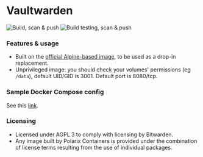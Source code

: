 # Vaultwarden

![Build, scan & push](https://github.com/Polarix-Containers/vaultwarden/actions/workflows/build.yml/badge.svg)
![Build testing, scan & push](https://github.com/Polarix-Containers/vaultwarden/actions/workflows/build-testing.yml/badge.svg)

### Features & usage
- Built on the [official Alpine-based image](https://github.com/dani-garcia/vaultwarden/tree/main/docker), to be used as a drop-in replacement.
- Unprivileged image: you should check your volumes' permissions (eg `/data`), default UID/GID is 3001. Default port is 8080/tcp.

### Sample Docker Compose config

See this [link](https://github.com/TommyTran732/Docker-Compose-Files/tree/main/vaultwarden).

### Licensing
- Licensed under AGPL 3 to comply with licensing by Bitwarden.
- Any image built by Polarix Containers is provided under the combination of license terms resulting from the use of individual packages.
